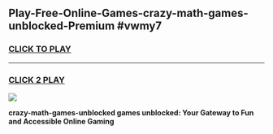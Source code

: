 
## Play-Free-Online-Games-crazy-math-games-unblocked-Premium #vwmy7
<h3>
<a href="https://premium.freeplayer.one?title=crazy-math-games-unblocked&ref=8M">CLICK TO PLAY</a></h3>
<hr>

<h3>
<a href="https://premium.freeplayer.one?title=crazy-math-games-unblocked&ref=8M">CLICK 2 PLAY</a>
  
</h3>

<a href="https://premium.freeplayer.one?title=crazy-math-games-unblocked&ref=8M"><img src="https://clearcache.store/games.png"></a>


**crazy-math-games-unblocked games unblocked: Your Gateway to Fun and Accessible Online Gaming**
